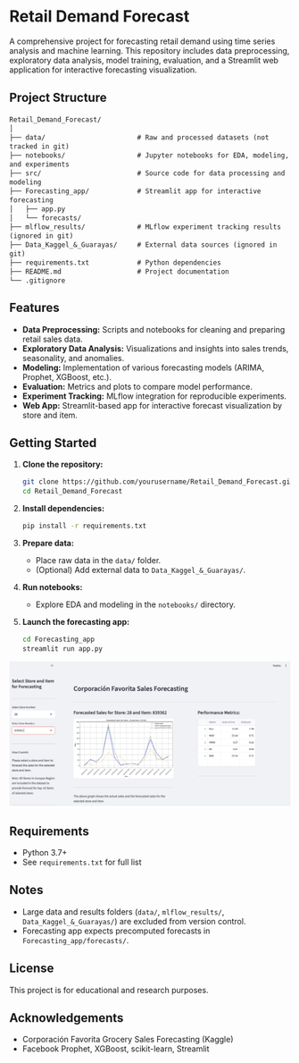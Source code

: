 # Retail Demand Forecast

A comprehensive project for forecasting retail demand using time series analysis and machine learning. This repository includes data preprocessing, exploratory data analysis, model training, evaluation, and a Streamlit web application for interactive forecasting visualization.

## Project Structure

```
Retail_Demand_Forecast/
│
├── data/                       # Raw and processed datasets (not tracked in git)
├── notebooks/                  # Jupyter notebooks for EDA, modeling, and experiments
├── src/                        # Source code for data processing and modeling
├── Forecasting_app/            # Streamlit app for interactive forecasting
│   ├── app.py
│   └── forecasts/
├── mlflow_results/             # MLflow experiment tracking results (ignored in git)
├── Data_Kaggel_&_Guarayas/     # External data sources (ignored in git)
├── requirements.txt            # Python dependencies
├── README.md                   # Project documentation
└── .gitignore
```

## Features

- **Data Preprocessing:** Scripts and notebooks for cleaning and preparing retail sales data.
- **Exploratory Data Analysis:** Visualizations and insights into sales trends, seasonality, and anomalies.
- **Modeling:** Implementation of various forecasting models (ARIMA, Prophet, XGBoost, etc.).
- **Evaluation:** Metrics and plots to compare model performance.
- **Experiment Tracking:** MLflow integration for reproducible experiments.
- **Web App:** Streamlit-based app for interactive forecast visualization by store and item.

## Getting Started

1. **Clone the repository:**
    ```sh
    git clone https://github.com/yourusername/Retail_Demand_Forecast.git
    cd Retail_Demand_Forecast
    ```

2. **Install dependencies:**
    ```sh
    pip install -r requirements.txt
    ```

3. **Prepare data:**
    - Place raw data in the `data/` folder.
    - (Optional) Add external data to `Data_Kaggel_&_Guarayas/`.

4. **Run notebooks:**
    - Explore EDA and modeling in the `notebooks/` directory.

5. **Launch the forecasting app:**
    ```sh
    cd Forecasting_app
    streamlit run app.py
    ``` 
*![screenshot](image.png)*

## Requirements

- Python 3.7+
- See `requirements.txt` for full list

## Notes

- Large data and results folders (`data/`, `mlflow_results/`, `Data_Kaggel_&_Guarayas/`) are excluded from version control.
- Forecasting app expects precomputed forecasts in `Forecasting_app/forecasts/`.

## License

This project is for educational and research purposes.

## Acknowledgements

- Corporación Favorita Grocery Sales Forecasting (Kaggle)
- Facebook Prophet, XGBoost, scikit-learn, Streamlit
